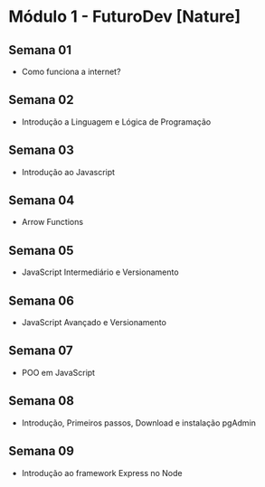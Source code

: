 # Módulo 1 - FuturoDev [Nature] 

## Semana 01

- Como funciona a internet?

## Semana 02
- Introdução a Linguagem e Lógica de Programação
## Semana 03
- Introdução ao Javascript
## Semana 04
- Arrow Functions
## Semana 05
- JavaScript Intermediário e Versionamento
## Semana 06
- JavaScript Avançado e Versionamento
## Semana 07
- POO em JavaScript
## Semana 08
- Introdução, Primeiros passos, Download e instalação pgAdmin
## Semana 09
- Introdução ao framework Express no Node




